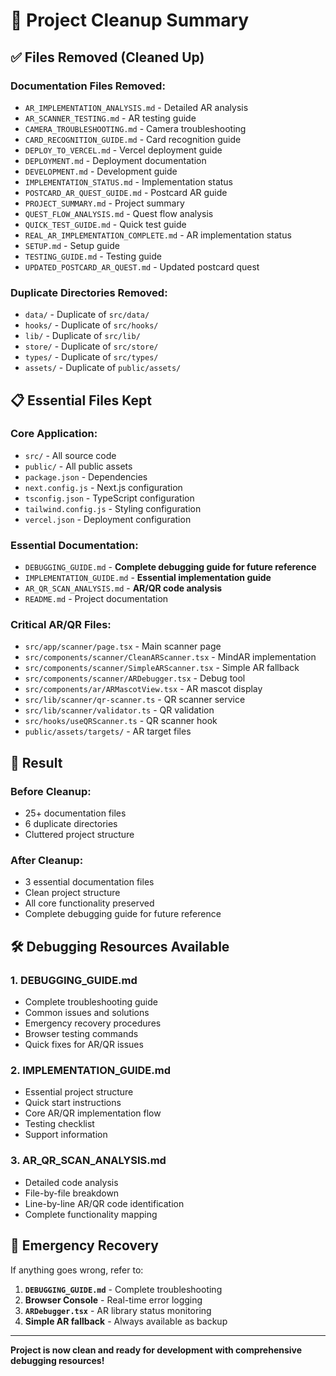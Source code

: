 # 🧹 Project Cleanup Summary

## ✅ **Files Removed (Cleaned Up)**

### **Documentation Files Removed:**
- `AR_IMPLEMENTATION_ANALYSIS.md` - Detailed AR analysis
- `AR_SCANNER_TESTING.md` - AR testing guide
- `CAMERA_TROUBLESHOOTING.md` - Camera troubleshooting
- `CARD_RECOGNITION_GUIDE.md` - Card recognition guide
- `DEPLOY_TO_VERCEL.md` - Vercel deployment guide
- `DEPLOYMENT.md` - Deployment documentation
- `DEVELOPMENT.md` - Development guide
- `IMPLEMENTATION_STATUS.md` - Implementation status
- `POSTCARD_AR_QUEST_GUIDE.md` - Postcard AR guide
- `PROJECT_SUMMARY.md` - Project summary
- `QUEST_FLOW_ANALYSIS.md` - Quest flow analysis
- `QUICK_TEST_GUIDE.md` - Quick test guide
- `REAL_AR_IMPLEMENTATION_COMPLETE.md` - AR implementation status
- `SETUP.md` - Setup guide
- `TESTING_GUIDE.md` - Testing guide
- `UPDATED_POSTCARD_AR_QUEST.md` - Updated postcard quest

### **Duplicate Directories Removed:**
- `data/` - Duplicate of `src/data/`
- `hooks/` - Duplicate of `src/hooks/`
- `lib/` - Duplicate of `src/lib/`
- `store/` - Duplicate of `src/store/`
- `types/` - Duplicate of `src/types/`
- `assets/` - Duplicate of `public/assets/`

## 📋 **Essential Files Kept**

### **Core Application:**
- `src/` - All source code
- `public/` - All public assets
- `package.json` - Dependencies
- `next.config.js` - Next.js configuration
- `tsconfig.json` - TypeScript configuration
- `tailwind.config.js` - Styling configuration
- `vercel.json` - Deployment configuration

### **Essential Documentation:**
- `DEBUGGING_GUIDE.md` - **Complete debugging guide for future reference**
- `IMPLEMENTATION_GUIDE.md` - **Essential implementation guide**
- `AR_QR_SCAN_ANALYSIS.md` - **AR/QR code analysis**
- `README.md` - Project documentation

### **Critical AR/QR Files:**
- `src/app/scanner/page.tsx` - Main scanner page
- `src/components/scanner/CleanARScanner.tsx` - MindAR implementation
- `src/components/scanner/SimpleARScanner.tsx` - Simple AR fallback
- `src/components/scanner/ARDebugger.tsx` - Debug tool
- `src/components/ar/ARMascotView.tsx` - AR mascot display
- `src/lib/scanner/qr-scanner.ts` - QR scanner service
- `src/lib/scanner/validator.ts` - QR validation
- `src/hooks/useQRScanner.ts` - QR scanner hook
- `public/assets/targets/` - AR target files

## 🎯 **Result**

### **Before Cleanup:**
- 25+ documentation files
- 6 duplicate directories
- Cluttered project structure

### **After Cleanup:**
- 3 essential documentation files
- Clean project structure
- All core functionality preserved
- Complete debugging guide for future reference

## 🛠️ **Debugging Resources Available**

### **1. DEBUGGING_GUIDE.md**
- Complete troubleshooting guide
- Common issues and solutions
- Emergency recovery procedures
- Browser testing commands
- Quick fixes for AR/QR issues

### **2. IMPLEMENTATION_GUIDE.md**
- Essential project structure
- Quick start instructions
- Core AR/QR implementation flow
- Testing checklist
- Support information

### **3. AR_QR_SCAN_ANALYSIS.md**
- Detailed code analysis
- File-by-file breakdown
- Line-by-line AR/QR code identification
- Complete functionality mapping

## 🚨 **Emergency Recovery**

If anything goes wrong, refer to:
1. **`DEBUGGING_GUIDE.md`** - Complete troubleshooting
2. **Browser Console** - Real-time error logging
3. **`ARDebugger.tsx`** - AR library status monitoring
4. **Simple AR fallback** - Always available as backup

---

**Project is now clean and ready for development with comprehensive debugging resources!**


